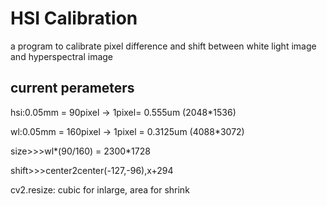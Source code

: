 # HSI Calibration

a program to calibrate pixel difference and shift between white light image and hyperspectral image

## current perameters

hsi:0.05mm = 90pixel
-> 1pixel= 0.555um (2048*1536)

wl:0.05mm = 160pixel
-> 1pixel = 0.3125um (4088*3072)

size>>>wl*(90/160) = 2300*1728

shift>>>center2center(-127,-96),x+294

cv2.resize: cubic for inlarge, area for shrink

